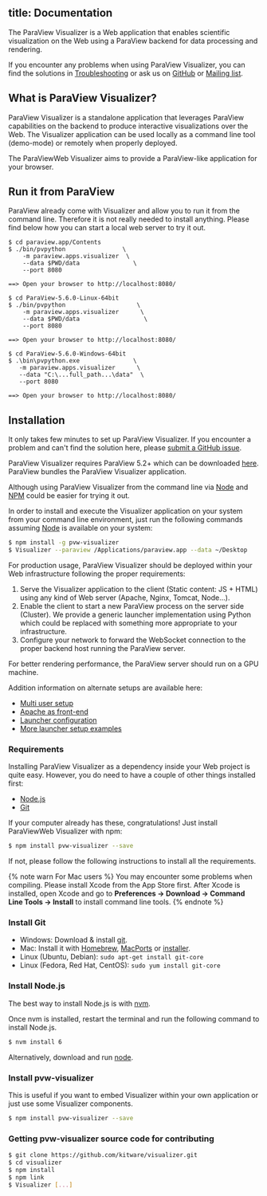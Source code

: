 title: Documentation
---

The ParaView Visualizer is a Web application that enables scientific visualization on the Web using a ParaView backend for data processing and rendering.

If you encounter any problems when using ParaView Visualizer, you can find the solutions in [Troubleshooting](troubleshooting.html) or ask us on [GitHub](https://github.com/kitware/visualizer/issues) or [Mailing list](http://www.paraview.org/mailman/listinfo/paraview).

## What is ParaView Visualizer?

ParaView Visualizer is a standalone application that leverages ParaView capabilities on the backend to produce interactive visualizations over the Web. The Visualizer application can be used locally as a command line tool (demo-mode) or remotely when properly deployed.

The ParaViewWeb Visualizer aims to provide a ParaView-like application for your browser.

## Run it from ParaView

ParaView already come with Visualizer and allow you to run it from the command line. Therefore it is not really needed to install anything. Please find below how you can start a local web server to try it out.

```macOS
$ cd paraview.app/Contents
$ ./bin/pvpython                \
    -m paraview.apps.visualizer  \
    --data $PWD/data               \
    --port 8080

==> Open your browser to http://localhost:8080/
```

```Linux
$ cd ParaView-5.6.0-Linux-64bit
$ ./bin/pvpython                    \
    -m paraview.apps.visualizer      \
    --data $PWD/data                  \
    --port 8080

==> Open your browser to http://localhost:8080/
```

```Windows
$ cd ParaView-5.6.0-Windows-64bit
$ .\bin\pvpython.exe               \
   -m paraview.apps.visualizer      \
   --data "C:\...full_path...\data"  \
   --port 8080

==> Open your browser to http://localhost:8080/
```

## Installation

It only takes few minutes to set up ParaView Visualizer. If you encounter a problem and can't find the solution here, please [submit a GitHub issue](https://github.com/kitware/visualizer/issues).

ParaView Visualizer requires ParaView 5.2+ which can be downloaded [here](http://www.paraview.org/download/). ParaView bundles the ParaView Visualizer application.

Although using ParaView Visualizer from the command line via [Node](https://nodejs.org/en/) and [NPM](https://www.npmjs.com/) could be easier for trying it out.

In order to install and execute the Visualizer application on your system from your command line environment, just run the following commands assuming [Node](https://nodejs.org/en/) is available on your system:

```sh
$ npm install -g pvw-visualizer
$ Visualizer --paraview /Applications/paraview.app --data ~/Desktop
```

For production usage, ParaView Visualizer should be deployed within your Web infrastructure following the proper requirements:

1) Serve the Visualizer application to the client (Static content: JS + HTML) using any kind of Web server (Apache, Nginx, Tomcat, Node...).
2) Enable the client to start a new ParaView process on the server side (Cluster). We provide a generic launcher implementation using Python which could be replaced with something more appropriate to your infrastructure.
3) Configure your network to forward the WebSocket connection to the proper backend host running the ParaView server.

For better rendering performance, the ParaView server should run on a GPU machine.

Addition information on alternate setups are available here:

- [Multi user setup](multi_user_setup.html)
- [Apache as front-end](apache_front_end.html)
- [Launcher configuration](python_launcher.html)
- [More launcher setup examples](launching_examples.html)

### Requirements

Installing ParaView Visualizer as a dependency inside your Web project is quite easy. However, you do need to have a couple of other things installed first:

- [Node.js](http://nodejs.org/)
- [Git](http://git-scm.com/)

If your computer already has these, congratulations! Just install ParaViewWeb Visualizer with npm:

``` bash
$ npm install pvw-visualizer --save
```

If not, please follow the following instructions to install all the requirements.

{% note warn For Mac users %}
You may encounter some problems when compiling. Please install Xcode from the App Store first. After Xcode is installed, open Xcode and go to **Preferences -> Download -> Command Line Tools -> Install** to install command line tools.
{% endnote %}

### Install Git

- Windows: Download & install [git](https://git-scm.com/download/win).
- Mac: Install it with [Homebrew](http://mxcl.github.com/homebrew/), [MacPorts](http://www.macports.org/) or [installer](http://sourceforge.net/projects/git-osx-installer/).
- Linux (Ubuntu, Debian): `sudo apt-get install git-core`
- Linux (Fedora, Red Hat, CentOS): `sudo yum install git-core`

### Install Node.js

The best way to install Node.js is with [nvm](https://github.com/creationix/nvm).

Once nvm is installed, restart the terminal and run the following command to install Node.js.

``` bash
$ nvm install 6
```

Alternatively, download and run [node](http://nodejs.org/).

### Install pvw-visualizer

This is useful if you want to embed Visualizer within your own application or just use some Visualizer components.

``` bash
$ npm install pvw-visualizer --save
```

### Getting pvw-visualizer source code for contributing

``` bash
$ git clone https://github.com/kitware/visualizer.git
$ cd visualizer
$ npm install
$ npm link
$ Visualizer [...]
```
